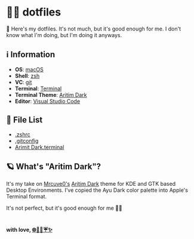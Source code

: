 # 👨‍💻 dotfiles

🤪 Here's my dotfiles. It's not much, but it's good enough for me. I don't know what I'm doing, but I'm doing it anyways.

## ℹ️ Information
* **OS**: [macOS](https://www.apple.com/macos/)
* **Shell**: [zsh](https://www.zsh.org/)
* **VC**: [git](https://git-scm.com/)
* **Terminal**: [Terminal](https://support.apple.com/guide/terminal/welcome/mac)
* **Terminal Theme**: [Aritim Dark](https://github.com/dotKevinWong/dotfiles/blob/master/Aritim%20Dark.terminal)
* **Editor**: [Visual Studio Code](https://code.visualstudio.com/)

## 📄 File List
* [.zshrc](https://github.com/dotKevinWong/dotfiles/blob/master/.zshrc)
* [.gitconfig](https://github.com/dotKevinWong/dotfiles/blob/master/.gitconfig)
* [Arimit Dark.terminal](https://github.com/dotKevinWong/dotfiles/blob/master/Aritim%20Dark.terminal)
## 🪐 What's "Aritim Dark"?
It's my take on [Mrcuve0's](https://github.com/Mrcuve0) [Aritim Dark](https://github.com/Mrcuve0/Aritim-Dark) theme for KDE and GTK based Desktop Environments. I've copied the Ayu Dark color palette into Apple's Terminal format.

It's not perfect, but it's good enough for me 🤷‍♂️

#
#### with love, [🌐💫😈☔️✨](https://kevinwong.co)